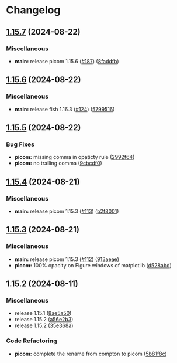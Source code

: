 # Changelog

## [1.15.7](https://github.com/engeir/stowfiles/compare/picom-v1.15.6...picom-v1.15.7) (2024-08-22)


### Miscellaneous

* **main:** release picom 1.15.6 ([#187](https://github.com/engeir/stowfiles/issues/187)) ([8faddfb](https://github.com/engeir/stowfiles/commit/8faddfb177eef05f7f81597e8e5af15be05407da))

## [1.15.6](https://github.com/engeir/stowfiles/compare/picom-v1.15.5...picom-v1.15.6) (2024-08-22)


### Miscellaneous

* **main:** release fish 1.16.3 ([#124](https://github.com/engeir/stowfiles/issues/124)) ([5799516](https://github.com/engeir/stowfiles/commit/57995166b1597d7e1fc2387e92309afc0a2b617f))

## [1.15.5](https://github.com/engeir/stowfiles/compare/picom-v1.15.4...picom-v1.15.5) (2024-08-22)


### Bug Fixes

* **picom:** missing comma in opaticty rule ([2992f64](https://github.com/engeir/stowfiles/commit/2992f64d2c509f7d531d746484f17c3cee078a3e))
* **picom:** no trailing comma ([9cbcdf0](https://github.com/engeir/stowfiles/commit/9cbcdf012293406349ff6df7e6134d9366896839))

## [1.15.4](https://github.com/engeir/stowfiles/compare/picom-v1.15.3...picom-v1.15.4) (2024-08-21)


### Miscellaneous

* **main:** release picom 1.15.3 ([#113](https://github.com/engeir/stowfiles/issues/113)) ([b2f8001](https://github.com/engeir/stowfiles/commit/b2f800184798879f5ee305cb60f78c2358da231e))

## [1.15.3](https://github.com/engeir/stowfiles/compare/picom-v1.15.2...picom-v1.15.3) (2024-08-21)


### Miscellaneous

* **main:** release picom 1.15.3 ([#112](https://github.com/engeir/stowfiles/issues/112)) ([913aeae](https://github.com/engeir/stowfiles/commit/913aeaed2d48141469eadc647455672786b84e50))
* **picom:** 100% opacity on Figure windows of matplotlib ([d528abd](https://github.com/engeir/stowfiles/commit/d528abd57f2dd2fb4eea3fef6a3553edde968cbd))

## 1.15.2 (2024-08-11)


### Miscellaneous

* release 1.15.1 ([8ae5a50](https://github.com/engeir/stowfiles/commit/8ae5a506399c8574fd780fa48e6df75e7bf92946))
* release 1.15.2 ([a56e2b3](https://github.com/engeir/stowfiles/commit/a56e2b3e1a6a859ad6b0b3953832b88fd87ecfcb))
* release 1.15.2 ([35e368a](https://github.com/engeir/stowfiles/commit/35e368a1bf125ca33b6acc36d32f86ed88ca87be))


### Code Refactoring

* **picom:** complete the rename from compton to picom ([5b81f8c](https://github.com/engeir/stowfiles/commit/5b81f8c9bb5b1c5a67ffbc178d07a7ca563b42d0))
